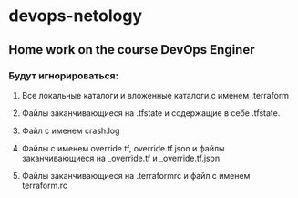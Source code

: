# devops-netology
## Home work on the course DevOps Enginer

### Будут игнорироваться:
1. Все локальные каталоги и вложенные каталоги с именем .terraform

2. Файлы заканчивающиеся на .tfstate и содержащие в себе .tfstate.

3. Файл с именем crash.log

4. Файлы с именем override.tf, override.tf.json и файлы заканчивающиеся на _override.tf и _override.tf.json

5. Файлы заканчивающиеся на .terraformrc и файл с именем terraform.rc

